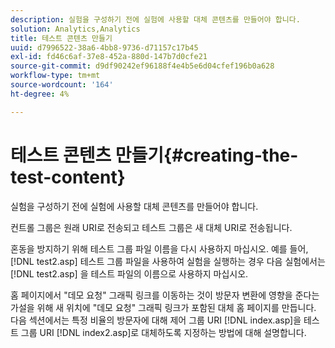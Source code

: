 ```yaml
---
description: 실험을 구성하기 전에 실험에 사용할 대체 콘텐츠를 만들어야 합니다.
solution: Analytics,Analytics
title: 테스트 콘텐츠 만들기
uuid: d7996522-38a6-4bb8-9736-d71157c17b45
exl-id: fd46c6af-37e8-452a-880d-147b7d0cfe21
source-git-commit: d9df90242ef96188f4e4b5e6d04cfef196b0a628
workflow-type: tm+mt
source-wordcount: '164'
ht-degree: 4%

---
```


# 테스트 콘텐츠 만들기{#creating-the-test-content}

실험을 구성하기 전에 실험에 사용할 대체 콘텐츠를 만들어야 합니다.

컨트롤 그룹은 원래 URI로 전송되고 테스트 그룹은 새 대체 URI로 전송됩니다.

혼동을 방지하기 위해 테스트 그룹 파일 이름을 다시 사용하지 마십시오. 예를 들어, [!DNL test2.asp] 테스트 그룹 파일을 사용하여 실험을 실행하는 경우 다음 실험에서는 [!DNL test2.asp] 을 테스트 파일의 이름으로 사용하지 마십시오.

홈 페이지에서 &quot;데모 요청&quot; 그래픽 링크를 이동하는 것이 방문자 변환에 영향을 준다는 가설을 위해 새 위치에 &quot;데모 요청&quot; 그래픽 링크가 포함된 대체 홈 페이지를 만듭니다. 다음 섹션에서는 특정 비율의 방문자에 대해 제어 그룹 URI [!DNL index.asp]을 테스트 그룹 URI [!DNL index2.asp]로 대체하도록 지정하는 방법에 대해 설명합니다.

